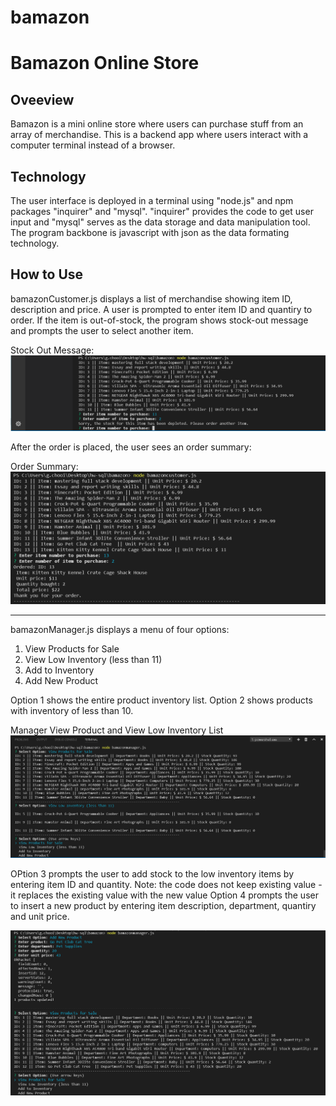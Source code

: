 # bamazon
Bamazon Online Store
====================
Oveeview
-----------------------------------------------------------------
Bamazon is a mini online store where users can purchase stuff from an array of merchandise. This is a backend app where users interact with a computer terminal instead of a browser.

Technology
-----------------------------------------------------------------
The user interface is deployed in a terminal using "node.js" and npm packages "inquirer" and "mysql". "inquirer" provides the code to get user input and "mysql" serves as the data storage and data manipulation tool. The program backbone is javascript with json as the data formating technology.

How to Use
-----------------------------------------------------------------
bamazonCustomer.js displays a list of merchandise showing item ID, description and price. A user is prompted to enter item ID and quantiry to order. If the item is out-of-stock, the program shows stock-out message and prompts the user to select another item.

Stock Out Message:
![stock out](screenshots/stockout.png "stock out")

After the order is placed, the user sees an order summary:

Order Summary:
![order summary](screenshots/orderSummary.png "order")

-----------------------------------------------------------------
bamazonManager.js displays a menu of four options:
1. View Products for Sale
2. View Low Inventory (less than 11)
3. Add to Inventory
4. Add New Product

Option 1 shows the entire product inventory list.
Option 2 shows products with inventory of less than 10. 

Manager View Product and View Low Inventory List
![view products & low inventory](screenshots/manager_1.png "products")

OPtion 3 prompts the user to add stock to the low inventory items by entering item ID and quantity.
Note: the code does not keep existing value - it replaces the existing value with the new value
Option 4 prompts the user to insert a new product by entering item description, department, quantiry and unit price.

![add products & view updated product list](screenshots/manager_2.png "products")